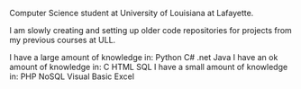
Computer Science student at University of Louisiana at Lafayette.

I am slowly creating and setting up older code repositories for projects from my previous courses at ULL.


I have a large amount of knowledge in:
  Python
  C#
  .net
  Java
I have an ok amount of knowledge in:
  C
  HTML
  SQL
I have a small amount of knowledge in:
  PHP
  NoSQL
  Visual Basic
  Excel
